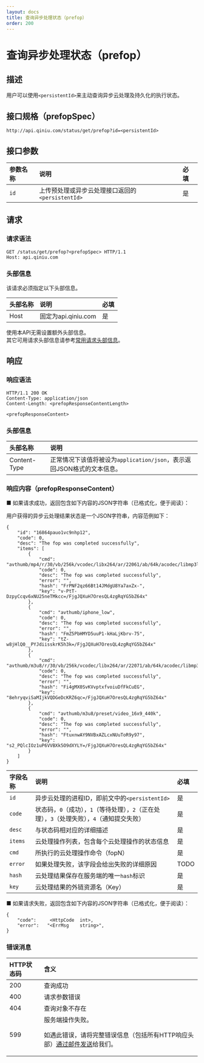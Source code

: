 ```yaml
---
layout: docs
title: 查询异步处理状态（prefop）
order: 200
---
```


<a name="prefop"></a>
# 查询异步处理状态（prefop）

<a name="prefop-description"></a>
## 描述

用户可以使用`<persistentId>`来主动查询异步云处理及持久化的执行状态。  

<a name="prefop-specification"></a>
## 接口规格（prefopSpec）

```
http://api.qiniu.com/status/get/prefop?id=<persistentId>
```

<a name="prefop-specification-params"></a>
## 接口参数

参数名称      | 说明                                             | 必填
:------------ | :----------------------------------------------- | :-------
`id`          | 上传预处理或异步云处理接口返回的`<persistentId>` | 是

<a name="prefop-request"></a>
## 请求

<a name="prefop-request-syntax"></a>
### 请求语法

```
GET /status/get/prefop?<prefopSpec> HTTP/1.1
Host: api.qiniu.com  
```

<a name="prefop-request-headers"></a>
### 头部信息

该请求必须指定以下头部信息。

头部名称      | 说明                                    | 必填
:------------ | :-------------------------------------- | :-------
Host          | 固定为api.qiniu.com                     | 是

使用本API无需设置额外头部信息。  
其它可用请求头部信息请参考[常用请求头部信息]()。

<a name="prefop-response"></a>
## 响应

<a name="prefop-request-syntax"></a>
### 响应语法

```
HTTP/1.1 200 OK
Content-Type: application/json
Content-Length: <prefopResponseContentLength>

<prefopResponseContent>
```

<a name="prefop-response-headers"></a>
### 头部信息

头部名称      | 说明                              
:------------ | :--------------------------------------------------------------------
Content-Type  | 正常情况下该值将被设为`application/json`，表示返回JSON格式的文本信息。

<a name="prefop-response-body"></a>
### 响应内容（prefopResponseContent）

■ 如果请求成功，返回包含如下内容的JSON字符串（已格式化，便于阅读）：  

用户获得的异步云处理结果状态是一个JSON字符串，内容范例如下：

```
{
    "id": "16864pauo1vc9nhp12",
    "code": 0,
    "desc": "The fop was completed successfully",
    "items": [
        {
            "cmd": "avthumb/mp4/r/30/vb/256k/vcodec/libx264/ar/22061/ab/64k/acodec/libmp3lame",
            "code": 0,
            "desc": "The fop was completed successfully",
            "error": "",
            "hash": "FrPNF2qz66Bt14JMdgU8Ya7axZx-",
            "key": "v-PtT-DzpyCcqv6xNU25neTMkcc=/FjgJQXuH7OresQL4zgRqYG5bZ64x"
        },
        {
            "cmd": "avthumb/iphone_low",
            "code": 0,
            "desc": "The fop was completed successfully",
            "error": "",
            "hash": "FmZ5PbHMYD5uuP1-kHaLjKbrv-75",
            "key": "tZ-w8jHlQ0__PYJdiisskrK5h3k=/FjgJQXuH7OresQL4zgRqYG5bZ64x"
        },
        {
            "cmd": "avthumb/m3u8/r/30/vb/256k/vcodec/libx264/ar/22071/ab/64k/acodec/libmp3lame",
            "code": 0,
            "desc": "The fop was completed successfully",
            "error": "",
            "hash": "Fi4gMX0SvKVvptxfvoiuDfFkCuEG",
            "key": "8ehryqviSaMIjkVQDGeDcKRZ6qc=/FjgJQXuH7OresQL4zgRqYG5bZ64x"
        },
        {
            "cmd": "avthumb/m3u8/preset/video_16x9_440k",
            "code": 0,
            "desc": "The fop was completed successfully",
            "error": "",
            "hash": "FtuxnwAY9NVBxAZLcxNUuToR9y97",
            "key": "s2_PQlcIOz1uP6VVBXk5O9dXYLY=/FjgJQXuH7OresQL4zgRqYG5bZ64x"
        }
    ]
}
```

字段名称      | 说明                                           | 必填
:------------ | :--------------------------------------------- | :-------
`id`          | 异步云处理的进程ID，即前文中的`<persistentId>` | 是
`code`        | 状态码，`0`（成功），`1`（等待处理），`2`（正在处理），`3`（处理失败），`4`（通知提交失败） | 是
`desc`        | 与状态码相对应的详细描述                       | 是
`items`       | 云处理操作列表，包含每个云处理操作的状态信息   | 是
    `cmd`     | 所执行的云处理操作命令（fopN）                 | 是
    `error`   | 如果处理失败，该字段会给出失败的详细原因       | TODO
    `hash`    | 云处理结果保存在服务端的唯一`hash`标识         | 是
    `key`     | 云处理结果的外链资源名（Key）                  | 是

■ 如果请求失败，返回包含如下内容的JSON字符串（已格式化，便于阅读）：  

```
{
	"code":     <HttpCode  int>, 
    "error":   "<ErrMsg    string>",
}
```

<a name="pfop-error-messages"></a>
### 错误消息

HTTP状态码 | 含义
:--------- | :--------------------------
200        | 查询成功
400	       | 请求参数错误
404        | 查询对象不存在
599	       | 服务端操作失败。<p>如遇此错误，请将完整错误信息（包括所有HTTP响应头部）[通过邮件发送][sendBugReportHref]给我们。

[sendBugReportHref]:    mailto:support@qiniu.com?subject=599错误日志     "发送错误报告"
